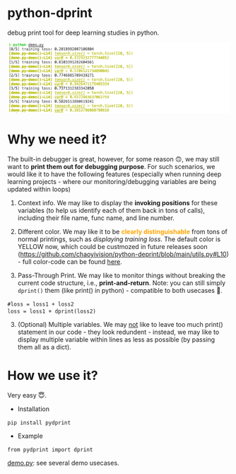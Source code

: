 # python-dprint
debug print tool for deep learning studies in python.
        
![img](./example.png)
# Why we need it? 
The built-in debugger is great, however, for some reason :upside_down_face:, we may still want to <b>print them out for debugging purpose</b>. For such scenarios, we would like it to have the following features (especially when running deep learning projects - where our monitoring/debugging variables are being updated within loops)

1. Context info. We may like to display the <b>invoking positions</b> for these variables (to help us identify each of them back in tons of calls), including their file name, func name, and line number. 

2. Different color. We may like it to be <b><font color="orange">clearly distinguishable</font></b> from tons of normal printings, such as <i>displaying training loss</i>. The default color is YELLOW now, which could be custmozed in future releases soon (https://github.com/chaoyivision/python-deprint/blob/main/utils.py#L10) - full color-code can be found [here](https://www.geeksforgeeks.org/print-colors-python-terminal/).

4. Pass-Through Print. We may like to monitor things without breaking the current code structure, i.e., <b>print-and-return</b>. Note: you can still simply ```dprint()``` them (like print() in python) - compatible to both usecases :crossed_fingers:.
```
#loss = loss1 + loss2
loss = loss1 + dprint(loss2)
```
3. (Optional) Multiple variables. We may <u>not</u> like to leave too much print() statement in our code - they look redundent - instead, we may like to display multiple variable within lines as less as possible (by passing them all as a dict).

# How we use it?
Very easy :innocent:.
- Installation
```
pip install pydprint
```
- Example
```
from pydprint import dprint
```
[demo.py](https://github.com/chaoyivision/python-deprint/blob/main/demo.py): see several demo usecases.

